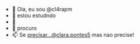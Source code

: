 - 👋 Ola, eu sou @cl4rapm
- 👀 estou estudndo
- 🌱 
- 💞️ procuro 
- 📫 Se precisar...@clara.pontes5 mas nao precise!

<!---
cl4rapm/cl4rapm is a ✨ special ✨ repository because its `README.md` (this file) appears on your GitHub profile.
You can click the Preview link to take a look at your changes.
--->
